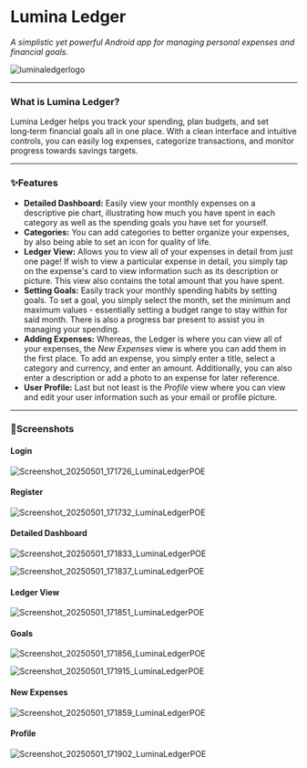 # Lumina Ledger 

_A simplistic yet powerful Android app for managing personal expenses and financial goals._

![luminaledgerlogo](https://github.com/user-attachments/assets/b8ff03b2-ea75-433f-a80b-0a12114dd1a1)

--- 

### What is Lumina Ledger?
Lumina Ledger helps you track your spending, plan budgets, and set long‑term financial goals all in one place. With a clean interface and intuitive controls, you can easily log expenses, categorize transactions, and monitor progress towards savings targets.

---

### ✨Features
- **Detailed Dashboard:** Easily view your monthly expenses on a descriptive pie chart, illustrating how much you have spent in each category as well as the spending goals you have set for yourself. 
- **Categories:** You can add categories to better organize your expenses, by also being able to set an icon for quality of life.
- **Ledger View:** Allows you to view all of your expenses in detail from just one page! If wish to view a particular expense in detail, you simply tap on the expense's card to view information such as its description or picture. This view also contains the total amount that you have spent.
- **Setting Goals:** Easily track your monthly spending habits by setting goals. To set a goal, you simply select the month, set the minimum and maximum values - essentially setting a budget range to stay within for said month. There is also a progress bar present to assist you in managing your spending.
- **Adding Expenses:** Whereas, the Ledger is where you can view all of your expenses, the *New Expenses* view is where you can add them in the first place. To add an expense, you simply enter a title, select a category and currency, and enter an amount. Additionally, you can also enter a description or add a photo to an expense for later reference. 
- **User Profile:** Last but not least is the *Profile* view where you can view and edit your user information such as your email or profile picture. 

---

### 📸Screenshots

#### Login
![Screenshot_20250501_171726_LuminaLedgerPOE](https://github.com/user-attachments/assets/7e779191-0571-489d-9dac-081c56e145a9)


#### Register
![Screenshot_20250501_171732_LuminaLedgerPOE](https://github.com/user-attachments/assets/db174f47-12a2-46b3-9a4b-56a2a1d4b9cb)


#### Detailed Dashboard
![Screenshot_20250501_171833_LuminaLedgerPOE](https://github.com/user-attachments/assets/c96d0261-5632-4a5f-ac7a-58e73cb18103)

![Screenshot_20250501_171837_LuminaLedgerPOE](https://github.com/user-attachments/assets/34bf3b3c-e91d-44e5-a71b-f3d5a8a8a4e1)


#### Ledger View
![Screenshot_20250501_171851_LuminaLedgerPOE](https://github.com/user-attachments/assets/c0d4082b-8606-433b-9280-b183171a6237)


#### Goals
![Screenshot_20250501_171856_LuminaLedgerPOE](https://github.com/user-attachments/assets/f43fff0b-f89e-4112-b654-6a1ab43619df)

![Screenshot_20250501_171915_LuminaLedgerPOE](https://github.com/user-attachments/assets/68931042-43e1-4ab5-abec-d1adaec889a9)


#### New Expenses
![Screenshot_20250501_171859_LuminaLedgerPOE](https://github.com/user-attachments/assets/d6c60479-28d8-49e5-94ea-556bf4b5ebf8)


#### Profile
![Screenshot_20250501_171902_LuminaLedgerPOE](https://github.com/user-attachments/assets/ca1a39d2-cfc7-4c89-ad8e-f3d8b368581e)

